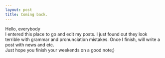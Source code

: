 ```yaml
---
layout: post
title: Coming back.
---
```

Hello, everybody <br>
I entered this place to go and edit my posts. I just found out they look terrible with grammar and pronunciation mistakes. Once I finish, will write a post with news and etc. <br>
Just hope you finish your weekends on a good note;)
